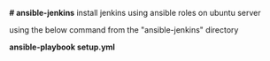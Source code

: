 **# ansible-jenkins**
install jenkins using ansible roles on ubuntu server

using the below command from the "ansible-jenkins" directory


**ansible-playbook setup.yml**
